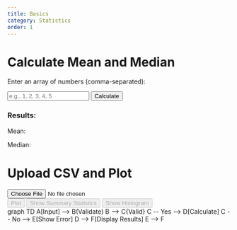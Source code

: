 ```yaml
---
title: Basics
category: Statistics
order: 1
---
```


# Calculate Mean and Median

Enter an array of numbers (comma-separated):

<input type="text" id="numberInput" placeholder="e.g., 1, 2, 3, 4, 5">
<button onclick="calculateStats()">Calculate</button>

<h3>Results:</h3>
<p>Mean: <span id="meanResult"></span></p>
<p>Median: <span id="medianResult"></span></p>


<h1>Upload CSV and Plot</h1>
<input type="file" id="fileInput" accept=".csv" />
<div id="columnSelection"></div>
<button id="plotButton" disabled>Plot</button>
<button id="statsButton" disabled>Show Summary Statistics</button>
<button id="histogramButton" disabled>Show Histogram</button>
<!-- <button id="boxplotButton" disabled>Show Boxplot</button>
<button id="qqplotButton" disabled>Show Q-Q Plot</button>
<button id="scatterplotButton" disabled>Show Scatter Plot</button>
<button id="correlationButton" disabled>Show Correlation Matrix</button>
<button id="regressionButton" disabled>Show Regression Plot</button>
<button id="anovaButton" disabled>Show ANOVA Table</button>
<button id="ttestButton" disabled>Show T-Test Results</button>
<button id="chi2Button" disabled>Show Chi-Square Test Results</button>
<button id="ksButton" disabled>Show Kolmogorov-Smirnov Test Results</button>
<button id="shapiroButton" disabled>Show Shapiro-Wilk Test Results</button>
<button id="normalityButton" disabled>Check Normality</button>
<button id="outliersButton" disabled>Check Outliers</button>
<button id="missingButton" disabled>Check Missing Values</button>
<button id="imputeButton" disabled>Impute Missing Values</button>
<button id="transformButton" disabled>Transform Data</button>
<button id="scaleButton" disabled>Scale Data</button>
<button id="encodeButton" disabled>Encode Categorical Data</button>
<button id="splitButton" disabled>Split Data</button>
<button id="trainButton" disabled>Train Model</button>
<button id="predictButton" disabled>Predict</button>
<button id="evaluateButton" disabled>Evaluate Model</button>
<button id="saveButton" disabled>Save Model</button>
<button id="loadButton" disabled>Load Model</button>
<button id="resetButton" disabled>Reset</button>
<button id="downloadButton" disabled>Download</button>
<button id="uploadButton" disabled>Upload</button> -->



<div id="plot"></div>
<div id="statistics"></div>

<script src="{{ site.baseurl }}/scripts/fileUpload.js"></script>
<script src="{{ site.baseurl }}/scripts/statistics.js"></script>

    
<!-- Include Lodash from CDN -->
<script src="https://cdn.jsdelivr.net/npm/lodash@4.17.21/lodash.min.js"></script>
<script src="https://cdn.plot.ly/plotly-latest.min.js"></script>
<script src="https://cdn.jsdelivr.net/npm/jstat@latest/dist/jstat.min.js"></script>


<script>
  function calculateStats() {
    const input = document.getElementById('numberInput').value;
    const numbers = _.compact(input.split(',').map(Number));

    if (numbers.length === 0) {
      alert('Please enter valid numbers.');
      return;
    }

    const mean = _.mean(numbers);
    const median = calculateMedian(numbers);

    document.getElementById('meanResult').textContent = mean.toFixed(2);
    document.getElementById('medianResult').textContent = median.toFixed(2);
  }

  function calculateMedian(numbers) {
    numbers.sort((a, b) => a - b);
    const mid = Math.floor(numbers.length / 2);

    if (numbers.length % 2 === 0) {
      return (numbers[mid - 1] + numbers[mid]) / 2;
    } else {
      return numbers[mid];
    }
  }
</script>

<div class="mermaid">
graph TD
  A[Input] --> B(Validate)
  B --> C{Valid}
  C -- Yes --> D[Calculate]
  C -- No --> E[Show Error]
  D --> F[Display Results]
  E --> F
</div>
